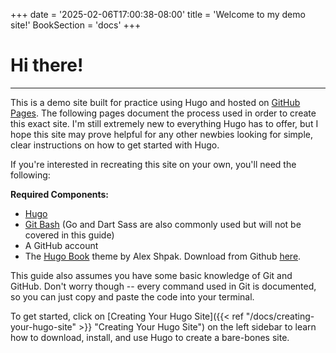 +++
date = '2025-02-06T17:00:38-08:00'
title = 'Welcome to my demo site!'
BookSection = 'docs'
+++

# Hi there!
------
This is a demo site built for practice using Hugo and hosted on [GitHub Pages](https://docs.github.com/en/pages/getting-started-with-github-pages/what-is-github-pages). The following pages document the process used in order to create this exact site. I'm still extremely new to everything Hugo has to offer, but I hope this site may prove helpful for any other newbies looking for simple, clear instructions on how to get started with Hugo.

If you're interested in recreating this site on your own, you'll need the following:

**Required Components:**
- [Hugo](https://gohugo.io/installation/)
- [Git Bash](https://git-scm.com/downloads) (Go and Dart Sass are also commonly used but will not be covered in this guide)
- A GitHub account
- The [Hugo Book](https://themes.gohugo.io/themes/hugo-book/) theme by Alex Shpak. Download from Github [here](https://github.com/alex-shpak/hugo-book).

This guide also assumes you have some basic knowledge of Git and GitHub. Don't worry though -- every command used in Git is documented, so you can just copy and paste the code into your terminal.

To get started, click on [Creating Your Hugo Site]({{< ref "/docs/creating-your-hugo-site" >}} "Creating Your Hugo Site") on the left sidebar to learn how to download, install, and use Hugo to create a bare-bones site.